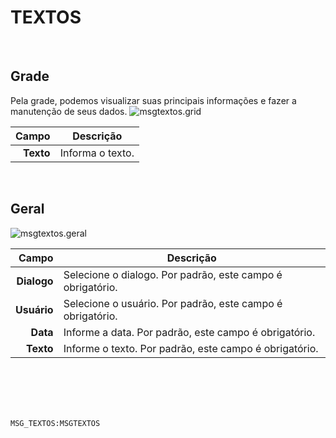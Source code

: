 # TEXTOS
<br>

## Grade
Pela grade, podemos visualizar suas principais informações e fazer a manutenção de seus dados.
![msgtextos.grid](https://raw.githubusercontent.com/netforcews/docs-siscom/master/geral/imagens/msgtextos.grid.png)

Campo | Descrição
--:|---
**Texto** | Informa o texto.
<br>

## Geral
![msgtextos.geral](https://raw.githubusercontent.com/netforcews/docs-siscom/master/geral/imagens/msgtextos.geral.png)

Campo | Descrição
--:|---
**Dialogo** | Selecione o dialogo. Por padrão, este campo é obrigatório.
**Usuário** | Selecione o usuário. Por padrão, este campo é obrigatório.
**Data** | Informe a data. Por padrão, este campo é obrigatório.
**Texto** | Informe o texto. Por padrão, este campo é obrigatório.
<br>
<br>
<br>
<br>

```MSG_TEXTOS:MSGTEXTOS```
